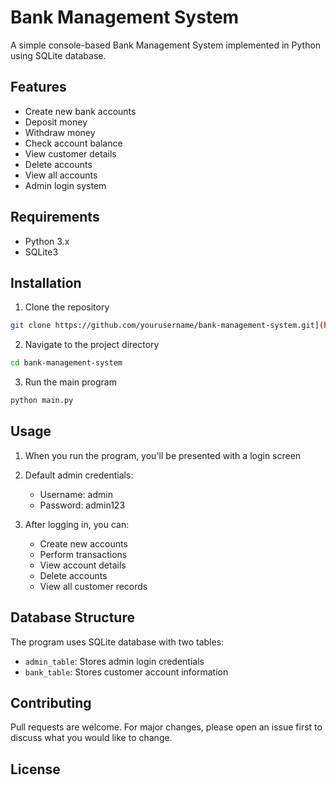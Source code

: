 # Bank Management System

A simple console-based Bank Management System implemented in Python using SQLite database.

## Features

- Create new bank accounts
- Deposit money
- Withdraw money
- Check account balance
- View customer details
- Delete accounts
- View all accounts
- Admin login system

## Requirements

- Python 3.x
- SQLite3

## Installation

1. Clone the repository
```bash
git clone https://github.com/yourusername/bank-management-system.git](https://github.com/ManasSharma1406/Python-Bank-Management-project.git
```

2. Navigate to the project directory
```bash
cd bank-management-system
```

3. Run the main program
```bash
python main.py
```

## Usage

1. When you run the program, you'll be presented with a login screen
2. Default admin credentials:
   - Username: admin
   - Password: admin123

3. After logging in, you can:
   - Create new accounts
   - Perform transactions
   - View account details
   - Delete accounts
   - View all customer records

## Database Structure

The program uses SQLite database with two tables:
- `admin_table`: Stores admin login credentials
- `bank_table`: Stores customer account information

## Contributing

Pull requests are welcome. For major changes, please open an issue first to discuss what you would like to change.

## License
